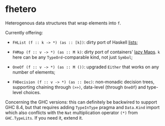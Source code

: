 # fhetero

Heterogenous data structures that wrap elements into `f`.

Currently offering:

  * `FHList (f :: k -> *) (as :: [k])`: dirty port of Haskell
    [lists](https://hackage.haskell.org/package/base/docs/Data-List.html);

  * `FHMap (f :: v -> *) (as :: M k)`: dirty port of containers'
    [lazy Maps](https://hackage.haskell.org/package/containers/docs/Data-Map-Lazy.html).
    `k` here can be any `TypeOrd`-comparable kind, not just `Symbol`;

  * `OneOf (f :: v -> *) (as :: M ())`: upgraded `Either` that works on any number
    of elements;

  * `FHDecision (f :: v -> *) (as :: Dec)`: non-monadic decision trees, supporting
    chaining through `(>>)`, data-level (through `OneOf`) and type-level choices.

Concerning the GHC versions: this can definitely be backwired to support GHC 8.4,
but that requires adding `TypeInType` pragma and `Data.Kind` import which also conflicts
with the `Nat` multiplication operator `(*)` from `GHC.TypeLits`.
If you need it, extend it.
